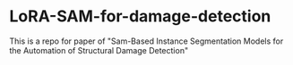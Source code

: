 # LoRA-SAM-for-damage-detection
This is a repo for paper of "Sam-Based Instance Segmentation Models for the Automation of Structural Damage Detection"
